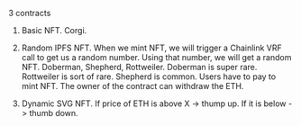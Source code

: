 3 contracts

1. Basic NFT.
    Corgi.

2. Random IPFS NFT.
    When we mint NFT, we will trigger a Chainlink VRF call to get us a random number.
    Using that number, we will get a random NFT.
    Doberman, Shepherd, Rottweiler.
    Doberman is super rare.
    Rottweiler is sort of rare.
    Shepherd is common.
    Users have to pay to mint NFT. The owner of the contract can withdraw the ETH.

3. Dynamic SVG NFT.
    If price of ETH is above X -> thump up.
    If it is below -> thumb down.